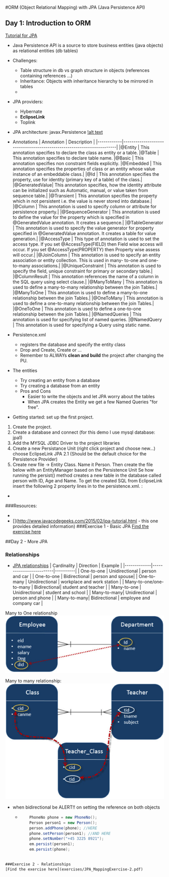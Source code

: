 #ORM (Object Relational Mapping) with JPA (Java Persistence API)
## Day 1: Introduction to ORM
[Tutorial for JPA](http://www.tutorialspoint.com/jpa/jpa_introduction.htm)
- Java Persistence API is a source to store business entities (java objects) as relational entities (db tables) 
- Challenges:  
  - Table structure in db vs graph structure in objects (references containing references ...)
  - Inheritance: Objects with inheritance hierarchy to be mirrored in tables
  - 
- JPA providers: 
  - Hybernate
  - **EclipseLink**
  - Toplink

- JPA architecture: javax.Persistence
  [!alt text](img/persistencePackage.png)
- Annotations
| Annotation | Description                                                           |
|------------|-----------------------------------------------------------------------|
|@Entity     |	This annotation specifies to declare the class as entity or a table.
|@Table      |	This annotation specifies to declare table name.
|@Basic	     |  This annotation specifies non constraint fields explicitly.
|@Embedded   |	This annotation specifies the properties of class or an entity whose value instance of an embeddable class.|
|@Id	     |  This annotation specifies the property, use for identity (primary key of a table) of the class.|
|@GeneratedValue|	This annotation specifies, how the identity attribute can be initialized such as Automatic, manual, or value taken from sequence table.|
|@Transient  | This annotation specifies the property which in not persistent i.e. the value is never stored into database.|
|@Column     | This annotation is used to specify column or attribute for persistence property.|
|@SequenceGenerator   |	This annotation is used to define the value for the property which is specified in @GeneratedValue annotation. It creates a sequence.|
|@TableGenerator      |	This annotation is used to specify the value generator for property specified in @GeneratedValue annotation. It creates a table for value generation.|
|@AccessType	| This type of annotation is used to set the access type. If you set @AccessType(FIELD) then Field wise access will occur. If you set @AccessType(PROPERTY) then Property wise assess will occur.|
|@JoinColumn	| This annotation is used to specify an entity association or entity collection. This is used in many- to-one and one-to-many associations.|
|@UniqueConstraint    |	This annotation is used to specify the field, unique constraint for primary or secondary table.|
|@ColumnResult	| This annotation references the name of a column in the SQL query using select clause.|
|@ManyToMany	| This annotation is used to define a many-to-many relationship between the join Tables.|
|@ManyToOne	| This annotation is used to define a many-to-one relationship between the join Tables.|
|@OneToMany	| This annotation is used to define a one-to-many relationship between the join Tables.|
|@OneToOne	| This annotation is used to define a one-to-one relationship between the join Tables.|
|@NamedQueries	| This annotation is used for specifying list of named queries.
|@NamedQuery	| This annotation is used for specifying a Query using static name.

- Persistence.xml  
  - registers the database and specify the entity class  
  - Drop and Create, Create or ...  
  - Remember to ALWAYs **clean and build** the project after changing the PU.  
- The entities  
  - Try creating an entity from a database  
  - Try creating a database from an entity  
  - Pros and Cons  
    - Easier to write the objects and let JPA worry about the tables  
    - When JPA creates the Entity we get a few Named Queries "for free".  
- Getting started: set up the first project.  
1. Create the project.
2. Create a database and connect (for this demo I use mysql database: jpa1)
3. Add the MYSQL JDBC Driver to the project libraries 
4. Create a new Persistance Unit (right click project and choose new...) choose EclipseLink JPA 2.1 (Should be the default choice for the Persistence Provider) 
5. Create new file -> Entity Class. Name it Person. Then create the file below with an EntityManager based on the Persistence Unit Se how running the persist() method creates a new table in the database called person with ID, Age and Name. To get the created SQL from EclipseLink insert the following 2 property lines in to the persistence.xml. :
  - <property name="eclipselink.logging.level.sql" value="FINE"/><property name="eclipselink.logging.parameters" value="true"/>

###Resources:
 - [](https://hendrosteven.wordpress.com/2008/03/06/simple-jpa-application-with-netbeans/)
 - [](http://www.javacodegeeks.com/2015/02/jpa-tutorial.html - this one provides detailed information)
###Exercise 1 - Basic JPA
[Find the exercise here](exercises/JPA_MappingExercise-1.pdf)



##Day 2 - More JPA
### Relationships
  - [JPA relationships](http://www.tutorialspoint.com/jpa/jpa_entity_relationships.htm)
| Cardinality | Direction               |  Example |
|-------------|-------------------------|----------|
| One-to-one  | Unidirectional  | person and car |
| One-to-one  | Bidirectional   | person and spouse|
| One-to-many | Unidirectional  | workplace and work station |
| Many-to-one/one-to-many | Bidirectional| student and teacher |
| Many-to-one | Unidirectional  | student and school |
| Many-to-many| Unidirectional  | person and phone |
| Many-to-many| Bidirectional   | employee and company car |

Many to One relationship
![alt text](img/many_to_one_relation.png)  


Many to many relationship:
![alt text](img/many_to_many_relation.png)  

- when bidirectional be ALERT!! on setting the reference on both objects
  - ```java
        PhoneNo phone = new PhoneNo();
        Person person1 = new Person();
        person.addPhone(phone); //HERE
        phone.setPerson(person1); //AND HERE
        phone.setNumber("+45 3225 8921");
        em.persist(person1);
        em.persist(phone);
```

###Exercise 2 - Relationships
[Find the exercise here](exercises/JPA_MappingExercise-2.pdf)

